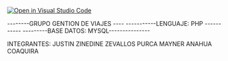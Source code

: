 [![Open in Visual Studio Code](https://classroom.github.com/assets/open-in-vscode-718a45dd9cf7e7f842a935f5ebbe5719a5e09af4491e668f4dbf3b35d5cca122.svg)](https://classroom.github.com/online_ide?assignment_repo_id=11630121&assignment_repo_type=AssignmentRepo)

--------GRUPO GENTION DE VIAJES ----
-----------LENGUAJE: PHP -----------
---------BASE DATOS: MYSQL---------------

INTEGRANTES:
JUSTIN ZINEDINE ZEVALLOS PURCA
MAYNER ANAHUA COAQUIRA 
